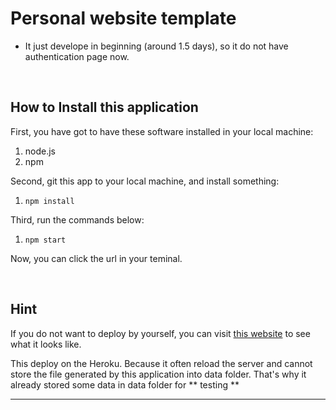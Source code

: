 # Personal website template

* It just develope in beginning (around 1.5 days), so it do not have authentication page now.

<br>

## How to Install this application
First, you have got to have these software installed in your local machine:
1. node.js
2. npm

Second, git this app to your local machine, and install something:
1. `npm install`

Third, run the commands below:
1. `npm start`

Now, you can click the url in your teminal.


<br>

## Hint
If you do not want to deploy by yourself, you can visit [this website](https://ender-website.herokuapp.com/)  to see what it looks like.

This deploy on the Heroku. Because it often reload the server and cannot store the file generated by this application into data folder. That's why it already stored some data in data folder for ** testing **

---
